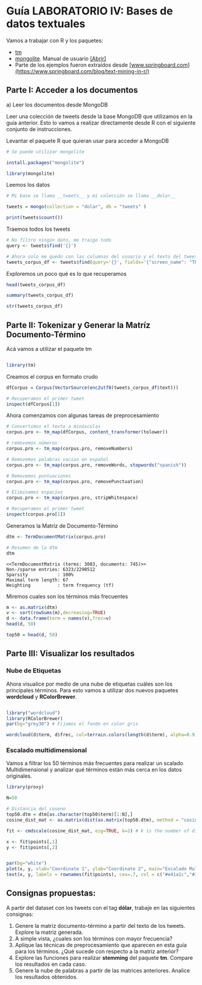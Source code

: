 # Guía LABORATORIO IV: Bases de datos textuales

Vamos a trabajar con R y los paquetes: 

 - [tm](https://cran.r-project.org/web/packages/tm/index.html)
 - [mongolite](https://cran.r-project.org/web/packages/mongolite/index.html). Manual de usuario [[Abrir]](https://jeroen.github.io/mongolite/)
 - Parte de los ejemplos fueron extraídos desde [www.springboard.com](https://www.springboard.com/blog/text-mining-in-r/)

## Parte I: Acceder a los documentos

a) Leer los documentos desde MongoDB

Leer una colección de tweets desde la base MongoDB que utilizamos en la guía anterior. Esto lo vamos a realizar directamente desde R con el siguiente conjunto de instrucciones.

Levantar el paquete R que quieran usar para acceder a MongoDB

```R
# Se puede utilizar mongolite

install.packages("mongolite")

library(mongolite)
```

Leemos los datos

```R
# Mi base se llama __tweets__ y mi colección se llama __dolar__

tweets = mongo(collection = "dolar", db = "tweets" )

print(tweets$count())

```

Traemos todos los tweets

```R
# No filtro ningún dato, me traigo todo
query <- tweets$find('{}')

# Ahora solo me quedo con las columnas del usuario y el texto del tweet
tweets_corpus_df <- tweets$find(query='{}', fields='{"screen_name": "TRUE", "text": "TRUE"}')

```

Exploremos un poco qué es lo que recuperamos

```R
head(tweets_corpus_df)

summary(tweets_corpus_df)

str(tweets_corpus_df)
```



## Parte II: Tokenizar y Generar la Matríz Documento-Término

Acá vamos a utilizar el paquete tm

```R

library(tm)

```

Creamos el corpus en formato crudo

```R
dfCorpus = Corpus(VectorSource(enc2utf8(tweets_corpus_df$text)))

# Recuperamos el primer tweet
inspect(dfCorpus[1])

```

Ahora comenzamos con algunas tareas de preprocesamiento

```R
# Convertimos el texto a minúsculas
corpus.pro <- tm_map(dfCorpus, content_transformer(tolower))

# removemos números
corpus.pro <- tm_map(corpus.pro, removeNumbers)

# Removemos palabras vacias en español
corpus.pro <- tm_map(corpus.pro, removeWords, stopwords("spanish"))

# Removemos puntuaciones
corpus.pro <- tm_map(corpus.pro, removePunctuation)

# Eliminamos espacios
corpus.pro <- tm_map(corpus.pro, stripWhitespace)

# Recuperamos el primer tweet
inspect(corpus.pro[1])

```


Generamos la Matríz de Documento-Término

```R
dtm <- TermDocumentMatrix(corpus.pro)

# Resumen de la dtm
dtm
```

    <<TermDocumentMatrix (terms: 3083, documents: 745)>>
    Non-/sparse entries: 6323/2290512
    Sparsity           : 100%
    Maximal term length: 67
    Weighting          : term frequency (tf)





Miremos cuales son los términos más frecuentes

```R
m <- as.matrix(dtm)
v <- sort(rowSums(m),decreasing=TRUE)
d <- data.frame(term = names(v),frec=v)
head(d, 50)

top50 = head(d, 50)
```

## Parte III: Visualizar los resultados


### Nube de Etiquetas
Ahora visualice por medio de una nube de etiquetas cuáles son los principales términos.
Para esto vamos a utilizar dos nuevos paquetes __wordcloud__ y __RColorBrewer__.

```R

library("wordcloud")
library(RColorBrewer)
par(bg="grey30") # Fijamos el fondo en color gris

wordcloud(d$term, d$frec, col=terrain.colors(length(d$term), alpha=0.9), random.order=FALSE, rot.per=0.3 )

```

### Escalado multidimensional

Vamos a filtrar los 50 términos más frecuentes para realizar un scalado Multidimensional y analizar qué términos están más cerca en los datos originales.

```R
library(proxy)

N=50

# Distancia del coseno
top50.dtm = dtm[as.character(top50$term)[1:N],]
cosine_dist_mat <- as.matrix(dist(as.matrix(top50.dtm), method = "cosine"))

fit <- cmdscale(cosine_dist_mat, eig=TRUE, k=2) # k is the number of dim

x <- fit$points[,1]
y <- fit$points[,2]


par(bg="white")
plot(x, y, xlab="Coordinate 1", ylab="Coordinate 2", main="Escalado Multidimensional - Top 100 términos", type="n")
text(x, y, labels = rownames(fit$points), cex=.7, col = c("#e41a1c","#377eb8","#4daf4a","#984ea3")[as.factor(floor(log(top100$frec)))]) 

```

## Consignas propuestas:
A partir del dataset con los tweets con el tag **dólar**, trabaje en las siguientes consignas:
1. Genere la matriz documento-término a partir del texto de los tweets. Explore la matriz generada.
2. A simple vista, ¿cuales son los términos con mayor frecuencia?
3. Aplique las técnicas de preprocesamiento que aparecen en esta guía para los términos. ¿Qué sucede con respecto a la matriz anterior?
4. Explore las funciones para realizar **stemming** del paquete **tm**. Compare los resultados en cada caso.
5. Genere la nube de palabras a partir de las matrices anteriores. Analice los resultados obtenidos.
